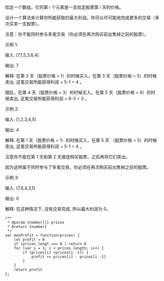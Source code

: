 
给定一个数组，它的第 i 个元素是一支给定股票第 i 天的价格。

设计一个算法来计算你所能获取的最大利润。你可以尽可能地完成更多的交易（多次买卖一支股票）。

注意：你不能同时参与多笔交易（你必须在再次购买前出售掉之前的股票）。

示例 1:

输入: [7,1,5,3,6,4]

输出: 7

解释: 在第 2 天（股票价格 = 1）的时候买入，在第 3 天（股票价格 = 5）的时候卖出, 这笔交易所能获得利润 = 5-1 = 4 。

 随后，在第 4 天（股票价格 = 3）的时候买入，在第 5 天（股票价格 = 6）的时候卖出, 这笔交易所能获得利润 = 6-3 = 3 。
     
示例 2:

输入: [1,2,3,4,5]

输出: 4

解释: 在第 1 天（股票价格 = 1）的时候买入，在第 5 天 （股票价格 = 5）的时候卖出, 这笔交易所能获得利润 = 5-1 = 4 。

  注意你不能在第 1 天和第 2 天接连购买股票，之后再将它们卖出。
     
  因为这样属于同时参与了多笔交易，你必须在再次购买前出售掉之前的股票。
     
示例 3:

输入: [7,6,4,3,1]

输出: 0

解释: 在这种情况下, 没有交易完成, 所以最大利润为 0。


```
/**
 * @param {number[]} prices
 * @return {number}
 */
var maxProfit = function(prices) {
    let profit = 0
    if (prices.lengt === 0 ) return 0
    for (var i = 1; i < prices.length; i++) {
        if (prices[i] >prices[i -1]) {
            profit += prices[i] - prices[i -1]
        }
    }
    return profit
};
```
